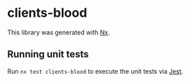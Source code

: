 # clients-blood

This library was generated with [Nx](https://nx.dev).

## Running unit tests

Run `nx test clients-blood` to execute the unit tests via [Jest](https://jestjs.io).
